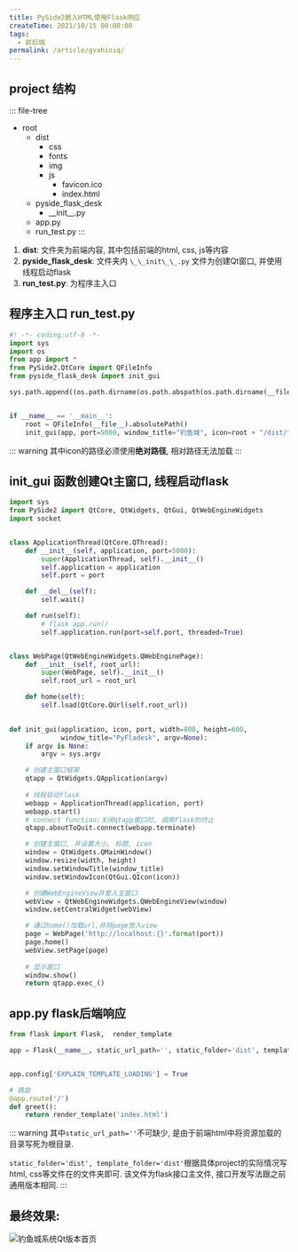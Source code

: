 ```yaml
---
title: PySide2嵌入HTML使用Flask响应
createTime: 2021/10/15 00:00:00
tags:
  - 前后端
permalink: /article/gvahiniq/
---
```


## project 结构

::: file-tree
- root
  - dist
    - css
    - fonts
    - img
    - js
      - favicon.ico
      - index.html
  - pyside_flask_desk
    - \_\_init\_\_.py
  - app.py
  - run_test.py
:::

1. **dist**: 文件夹为前端内容, 其中包括前端的html, css, js等内容
2. **pyside_flask_desk**: 文件夹内 `\_\_init\_\_.py` 文件为创建Qt窗口, 并使用线程启动flask
3. **run_test.py**: 为程序主入口


## 程序主入口 run_test.py

```python
#! -*- coding:utf-8 -*-
import sys
import os
from app import *
from PySide2.QtCore import QFileInfo
from pyside_flask_desk import init_gui

sys.path.append((os.path.dirname(os.path.abspath(os.path.dirname(__file__)))).replace("\\", "/"))


if __name__ == '__main__':
    root = QFileInfo(__file__).absolutePath()
    init_gui(app, port=5000, window_title="钓鱼城", icon=root + "/dist/favicon.ico")


```

::: warning 
其中icon的路径必须使用**绝对路径**, 相对路径无法加载
:::


## init_gui 函数创建Qt主窗口, 线程启动flask

```python
import sys
from PySide2 import QtCore, QtWidgets, QtGui, QtWebEngineWidgets
import socket


class ApplicationThread(QtCore.QThread):
    def __init__(self, application, port=5000):
        super(ApplicationThread, self).__init__()
        self.application = application
        self.port = port

    def __del__(self):
        self.wait()

    def run(self):
        # flask app.run()
        self.application.run(port=self.port, threaded=True)


class WebPage(QtWebEngineWidgets.QWebEnginePage):
    def __init__(self, root_url):
        super(WebPage, self).__init__()
        self.root_url = root_url

    def home(self):
        self.load(QtCore.QUrl(self.root_url))

        
def init_gui(application, icon, port, width=800, height=600,
             window_title="PyFladesk", argv=None):
    if argv is None:
        argv = sys.argv

    # 创建主窗口框架
    qtapp = QtWidgets.QApplication(argv)
    
    # 线程启动flask
    webapp = ApplicationThread(application, port)
    webapp.start()
    # connect function:关闭qtapp窗口时, 调用flask的终止
    qtapp.aboutToQuit.connect(webapp.terminate) 

    # 创建主窗口, 并设置大小, 标题, icon
    window = QtWidgets.QMainWindow()
    window.resize(width, height)
    window.setWindowTitle(window_title)
    window.setWindowIcon(QtGui.QIcon(icon))

    # 创建WebEngineView并套入主窗口
    webView = QtWebEngineWidgets.QWebEngineView(window)
    window.setCentralWidget(webView)

    # 通过home()加载url,并将page放入view
    page = WebPage('http://localhost:{}'.format(port))
    page.home()
    webView.setPage(page)
	
    # 显示窗口
    window.show()
    return qtapp.exec_()

```

## app.py flask后端响应

```python
from flask import Flask,  render_template

app = Flask(__name__, static_url_path='', static_folder='dist', template_folder='dist')


app.config['EXPLAIN_TEMPLATE_LOADING'] = True

# 路由
@app.route('/')
def greet():
    return render_template('index.html')


```
::: warning
其中`static_url_path=''`不可缺少, 是由于前端html中将资源加载的目录写死为根目录. 

`static_folder='dist', template_folder='dist'`根据具体project的实际情况写html, css等文件在的文件夹即可. 
该文件为flask接口主文件, 接口开发写法跟之前通用版本相同. 
:::

## 最终效果:

![钓鱼城系统Qt版本首页](/screen_shot/fishing-castle-qt-homepage.png)



